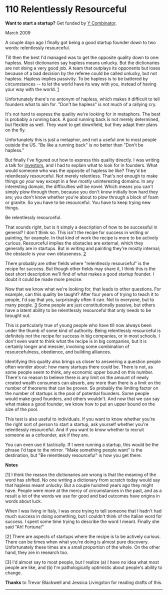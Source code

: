 # 110 Relentlessly Resourceful


  
 
  
 **Want to start a startup?** Get funded by [Y Combinator](http://ycombinator.com/apply.html).   
  
 
  
 March 2009   
  
 A couple days ago I finally got being a good startup founder down to two words: relentlessly resourceful.   
  
 Till then the best I'd managed was to get the opposite quality down to one: hapless. Most dictionaries say hapless means unlucky. But the dictionaries are not doing a very good job. A team that outplays its opponents but loses because of a bad decision by the referee could be called unlucky, but not hapless. Hapless implies passivity. To be hapless is to be battered by circumstances -- to let the world have its way with you, instead of having your way with the world.  [1](#relentlessly_resourceful_note1)   
  
 Unfortunately there's no antonym of hapless, which makes it difficult to tell founders what to aim for. "Don't be hapless" is not much of a rallying cry.   
  
 It's not hard to express the quality we're looking for in metaphors. The best is probably a running back. A good running back is not merely determined, but flexible as well. They want to get downfield, but they adapt their plans on the fly.   
  
 Unfortunately this is just a metaphor, and not a useful one to most people outside the US. "Be like a running back" is no better than "Don't be hapless."   
  
 But finally I've figured out how to express this quality directly. I was writing a talk for [investors](angelinvesting.html), and I had to explain what to look for in founders. What would someone who was the opposite of hapless be like? They'd be relentlessly resourceful. Not merely relentless. That's not enough to make things go your way except in a few mostly uninteresting domains. In any interesting domain, the difficulties will be novel. Which means you can't simply plow through them, because you don't know initially how hard they are; you don't know whether you're about to plow through a block of foam or granite. So you have to be resourceful. You have to keep trying new things.   
  
 Be relentlessly resourceful.   
  
 That sounds right, but is it simply a description of how to be successful in general? I don't think so. This isn't the recipe for success in writing or painting, for example. In that kind of work the recipe is more to be actively curious. Resourceful implies the obstacles are external, which they generally are in startups. But in writing and painting they're mostly internal; the obstacle is your own obtuseness. [2](#relentlessly_resourceful_note2)   
  
 There probably are other fields where "relentlessly resourceful" is the recipe for success. But though other fields may share it, I think this is the best short description we'll find of what makes a good startup founder. I doubt it could be made more precise.   
  
 Now that we know what we're looking for, that leads to other questions. For example, can this quality be taught? After four years of trying to teach it to people, I'd say that yes, surprisingly often it can. Not to everyone, but to many people. [3](#relentlessly_resourceful_note3) Some people are just constitutionally passive, but others have a latent ability to be relentlessly resourceful that only needs to be brought out.   
  
 This is particularly true of young people who have till now always been under the thumb of some kind of authority. Being relentlessly resourceful is definitely not the recipe for success in big companies, or in most schools. I don't even want to think what the recipe is in big companies, but it is certainly longer and messier, involving some combination of resourcefulness, obedience, and building alliances.   
  
 Identifying this quality also brings us closer to answering a question people often wonder about: how many startups there could be. There is not, as some people seem to think, any economic upper bound on this number. There's no reason to believe there is any limit on the amount of newly created wealth consumers can absorb, any more than there is a limit on the number of theorems that can be proven. So probably the limiting factor on the number of startups is the pool of potential founders. Some people would make good founders, and others wouldn't. And now that we can say what makes a good founder, we know how to put an upper bound on the size of the pool.   
  
 This test is also useful to individuals. If you want to know whether you're the right sort of person to start a startup, ask yourself whether you're relentlessly resourceful. And if you want to know whether to recruit someone as a cofounder, ask if they are.   
  
 You can even use it tactically. If I were running a startup, this would be the phrase I'd tape to the mirror. "Make something people want" is the destination, but "Be relentlessly resourceful" is how you get there.   
  
 
  
 
  
 
  
 
  
 
  
 
  
 **Notes**   
  
 <a name=relentlessly_resourceful_note1>[1]</a> I think the reason the dictionaries are wrong is that the meaning of the word has shifted. No one writing a dictionary from scratch today would say that hapless meant unlucky. But a couple hundred years ago they might have. People were more at the mercy of circumstances in the past, and as a result a lot of the words we use for good and bad outcomes have origins in words about luck.   
  
 When I was living in Italy, I was once trying to tell someone that I hadn't had much success in doing something, but I couldn't think of the Italian word for success. I spent some time trying to describe the word I meant. Finally she said "Ah! Fortuna!"   
  
 <a name=relentlessly_resourceful_note2>[2]</a> There are aspects of startups where the recipe is to be actively curious. There can be times when what you're doing is almost pure discovery. Unfortunately these times are a small proportion of the whole. On the other hand, they are in research too.   
  
 <a name=relentlessly_resourceful_note3>[3]</a> I'd almost say to most people, but I realize (a) I have no idea what most people are like, and (b) I'm pathologically optimistic about people's ability to change.   
  
 **Thanks** to Trevor Blackwell and Jessica Livingston for reading drafts of this.   
  
 
  
 
  
 
  
 

 
* * *
 

 

